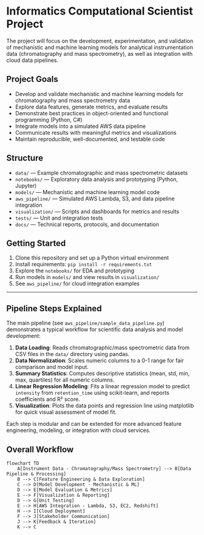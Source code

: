 # Informatics Computational Scientist Project

The project will focus on the development, experimentation, and validation of mechanistic and machine learning models for analytical instrumentation data (chromatography and mass spectrometry), as well as integration with cloud data pipelines.

## Project Goals
- Develop and validate mechanistic and machine learning models for chromatography and mass spectrometry data
- Explore data features, generate metrics, and evaluate results
- Demonstrate best practices in object-oriented and functional programming (Python, C#)
- Integrate models into a simulated AWS data pipeline
- Communicate results with meaningful metrics and visualizations
- Maintain reproducible, well-documented, and testable code

## Structure
- `data/` — Example chromatographic and mass spectrometric datasets
- `notebooks/` — Exploratory data analysis and prototyping (Python, Jupyter)
- `models/` — Mechanistic and machine learning model code
- `aws_pipeline/` — Simulated AWS Lambda, S3, and data pipeline integration
- `visualization/` — Scripts and dashboards for metrics and results
- `tests/` — Unit and integration tests
- `docs/` — Technical reports, protocols, and documentation

## Getting Started
1. Clone this repository and set up a Python virtual environment
2. Install requirements: `pip install -r requirements.txt`
3. Explore the `notebooks/` for EDA and prototyping
4. Run models in `models/` and view results in `visualization/`
5. See `aws_pipeline/` for cloud integration examples

---



## Pipeline Steps Explained

The main pipeline (see `aws_pipeline/sample_data_pipeline.py`) demonstrates a typical workflow for scientific data analysis and model development:

1. **Data Loading**: Reads chromatographic/mass spectrometric data from CSV files in the `data/` directory using pandas.
2. **Data Normalization**: Scales numeric columns to a 0-1 range for fair comparison and model input.
3. **Summary Statistics**: Computes descriptive statistics (mean, std, min, max, quartiles) for all numeric columns.
4. **Linear Regression Modeling**: Fits a linear regression model to predict `intensity` from `retention_time` using scikit-learn, and reports coefficients and R² score.
5. **Visualization**: Plots the data points and regression line using matplotlib for quick visual assessment of model fit.

Each step is modular and can be extended for more advanced feature engineering, modeling, or integration with cloud services.

## Overall Workflow


```mermaid
flowchart TD
	A[Instrument Data - Chromatography/Mass Spectrometry] --> B[Data Pipeline & Processing]
	B --> C[Feature Engineering & Data Exploration]
	C --> D[Model Development - Mechanistic & ML]
	D --> E[Model Evaluation & Metrics]
	E --> F[Visualization & Reporting]
	D --> G[Unit Testing]
	E --> H[AWS Integration - Lambda, S3, EC2, Redshift]
	H --> I[Cloud Deployment]
	F --> J[Stakeholder Communication]
	J --> K[Feedback & Iteration]
	K --> C
```

